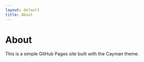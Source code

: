 ```yaml
---
layout: default
title: About
---
```


# About

This is a simple GitHub Pages site built with the Cayman theme.
